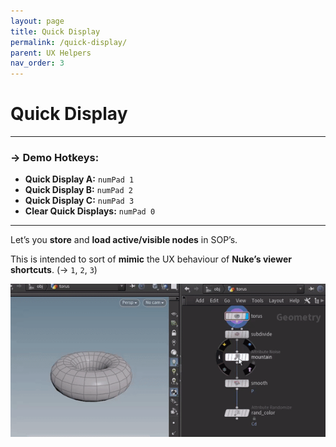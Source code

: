 ```yaml
---
layout: page
title: Quick Display
permalink: /quick-display/
parent: UX Helpers
nav_order: 3
---
```

<link rel="stylesheet" href="../assets/css/style.css">

# Quick Display

---
### → Demo Hotkeys:  
- **Quick Display A:** `numPad 1`
- **Quick Display B:** `numPad 2`
- **Quick Display C:** `numPad 3`
- **Clear Quick Displays:** `numPad 0`

---
Let’s you **store** and **load active/visible nodes** in SOP’s.

This is intended to sort of **mimic** the UX behaviour of **Nuke’s viewer shortcuts**. (→ `1`, `2`, `3`)

![quick-display](../assets/images/quick-display.gif)

